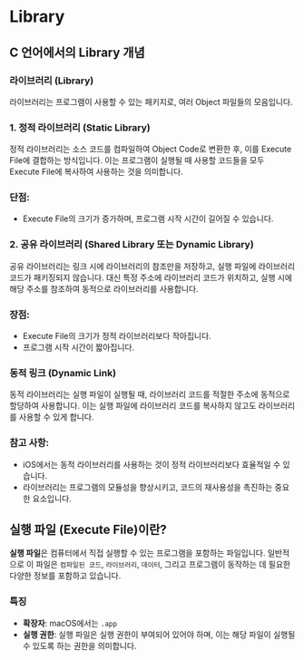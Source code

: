 # Library

## **C 언어에서의 Library 개념**

### **라이브러리 (Library)**

라이브러리는 프로그램이 사용할 수 있는 패키지로, 여러 Object 파일들의 모음입니다.

### 1. **정적 라이브러리 (Static Library)**

정적 라이브러리는 소스 코드를 컴파일하여 Object Code로 변환한 후, 이를 Execute File에 결합하는 방식입니다. 이는 프로그램이 실행될 때 사용할 코드들을 모두 Execute File에 복사하여 사용하는 것을 의미합니다.

### **단점:**

- Execute File의 크기가 증가하며, 프로그램 시작 시간이 길어질 수 있습니다.

### 2. **공유 라이브러리 (Shared Library 또는 Dynamic Library)**

공유 라이브러리는 링크 시에 라이브러리의 참조만을 저장하고, 실행 파일에 라이브러리 코드가 패키징되지 않습니다. 대신 특정 주소에 라이브러리 코드가 위치하고, 실행 시에 해당 주소를 참조하여 동적으로 라이브러리를 사용합니다.

### **장점:**

- Execute File의 크기가 정적 라이브러리보다 작아집니다.
- 프로그램 시작 시간이 짧아집니다.

### **동적 링크 (Dynamic Link)**

동적 라이브러리는 실행 파일이 실행될 때, 라이브러리 코드를 적절한 주소에 동적으로 할당하여 사용합니다. 이는 실행 파일에 라이브러리 코드를 복사하지 않고도 라이브러리를 사용할 수 있게 합니다.

### 참고 사항:

- iOS에서는 동적 라이브러리를 사용하는 것이 정적 라이브러리보다 효율적일 수 있습니다.
- 라이브러리는 프로그램의 모듈성을 향상시키고, 코드의 재사용성을 촉진하는 중요한 요소입니다.

## 실행 파일 (Execute File)이란?

**실행 파일**은 컴퓨터에서 직접 실행할 수 있는 프로그램을 포함하는 파일입니다. 일반적으로 이 파일은 `컴파일된 코드`, `라이브러리`, `데이터`, 그리고 프로그램이 동작하는 데 필요한 다양한 정보를 포함하고 있습니다.

### 특징

- **확장자**: macOS에서는 `.app`
- **실행 권한**: 실행 파일은 실행 권한이 부여되어 있어야 하며, 이는 해당 파일이 실행될 수 있도록 하는 권한을 의미합니다.
